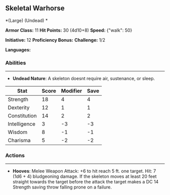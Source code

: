 ## Skeletal Warhorse
*(Large) (Undead) *

**Armor Class:** 11
**Hit Points:** 30 (4d10+8)
**Speed:** {"walk": 50}

**Initiative:** 12
**Proficiency Bonus:**
**Challenge:** 1/2

**Languages:** 

### Abilities
 --- 
- **Undead Nature**: A skeleton doesnt require air, sustenance, or sleep.



| Stat | Score | Modifier | Save |
| ---- | ---- | ---- | ---- |
| Strength | 18 | 4 | 4 |
| Dexterity | 12 | 1 | 1 |
| Constitution | 14 | 2 | 2 |
| Intelligence | 3 | -3 | -3 |
| Wisdom | 8 | -1 | -1 |
| Charisma | 5 | -2 | -2 |

### Actions
 --- 
- **Hooves**: Melee Weapon Attack: +6 to hit  reach 5 ft.  one target. Hit: 7 (1d6 + 4) bludgeoning damage. If the skeleton moves at least 20 feet straight towards the target before the attack  the target makes a DC 14 Strength saving throw  falling prone on a failure.

